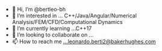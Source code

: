 - 👋 Hi, I’m @bertleo-bh
- 👀 I’m interested in ... C++/Java/Angular/Numerical Analysis/FEM/CFD/Computational Dynamics
- 🌱 I’m currently learning ...C++17
- 💞️ I’m looking to collaborate on ...
- 📫 How to reach me ...leonardo.berti2@bakerhughes.com

<!---
bertleo-bh/bertleo-bh is a ✨ special ✨ repository because its `README.md` (this file) appears on your GitHub profile.
You can click the Preview link to take a look at your changes.
--->
